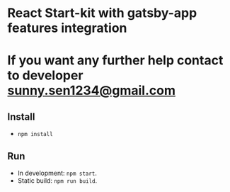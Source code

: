# React Start-kit with gatsby-app features integration
# If you want any further help contact to developer sunny.sen1234@gmail.com

## Install
- `npm install`

## Run
- In development: `npm start`.
- Static build: `npm run build`.


